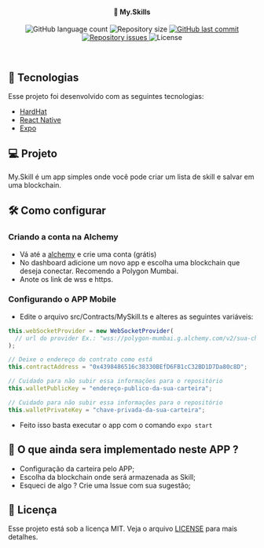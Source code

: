 <h4 align="center">
  🚀 My.Skills
</h4>
<p align="center">
  <img alt="GitHub language count" src="https://img.shields.io/github/languages/count/GuilhermeFM/my.skills">

  <img alt="Repository size" src="https://img.shields.io/github/repo-size/GuilhermeFM/my.skills">
  
  <a href="https://github.com/GuilhermeFM/feedget/commits/master">
    <img alt="GitHub last commit" src="https://img.shields.io/github/last-commit/GuilhermeFM/my.skills">
  </a>

  <a href="https://github.com/Rocketseat/semana-omnistack-10/issues">
    <img alt="Repository issues" src="https://img.shields.io/github/issues/GuilhermeFM/my.skills">
  </a>

  <img alt="License" src="https://img.shields.io/badge/license-MIT-brightgreen">
</p>

<br>

## :rocket: Tecnologias

Esse projeto foi desenvolvido com as seguintes tecnologias:

- [HardHat](https://hardhat.org/)
- [React Native](https://reactnative.dev/)
- [Expo](https://expo.dev/)

## 💻 Projeto

My.Skill é um app simples onde você pode criar um lista de skill e salvar em uma blockchain.

## 🛠️ Como configurar

### Criando a conta na Alchemy

- Vá até a <a href="https://www.alchemy.com/">alchemy</a> e crie uma conta (grátis)
- No dashboard adicione um novo app e escolha uma blockchain que deseja conectar. Recomendo a Polygon Mumbai.
- Anote os link de wss e https.

### Configurando o APP Mobile

- Edite o arquivo src/Contracts/MySkill.ts e alteres as seguintes variáveis:

```javascript
this.webSocketProvider = new WebSocketProvider(
  // url do provider Ex.: "wss://polygon-mumbai.g.alchemy.com/v2/sua-chave-do-alchemy-aqui"
);

// Deixe o endereço do contrato como está
this.contractAddress = "0x4398486516c38330BEfD6FB1cC32BD1D7Da80c8D";

// Cuidado para não subir essa informações para o repositório 
this.walletPublicKey = "endereço-publico-da-sua-carteira";

// Cuidado para não subir essa informações para o repositório
this.walletPrivateKey = "chave-privada-da-sua-carteira";
```

- Feito isso basta executar o app com o comando `expo start`

## 🤔 O que ainda sera implementado neste APP ?

- Configuração da carteira pelo APP;
- Escolha da blockchain onde será armazenada as Skill;
- Esqueci de algo ? Crie uma Issue com sua sugestão;

## :memo: Licença

Esse projeto está sob a licença MIT. Veja o arquivo [LICENSE](LICENSE.md) para mais detalhes.
